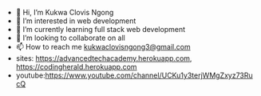 - 👋 Hi, I’m Kukwa Clovis Ngong
- 👀 I’m interested in web development
- 🌱 I’m currently learning full stack web development
- 💞️ I’m looking to collaborate on all
- 📫 How to reach me kukwaclovisngong3@gmail.com
- sites: https://advancedtechacademy.herokuapp.com, https://codingherald.herokuapp.com
- youtube:https://www.youtube.com/channel/UCKu1y3terjWMgZxyz73RucQ

<!---
kukwa-clovisn/kukwa-clovisn is a ✨ special ✨ repository because its `README.md` (this file) appears on your GitHub profile.
You can click the Preview link to take a look at your changes.
--->
